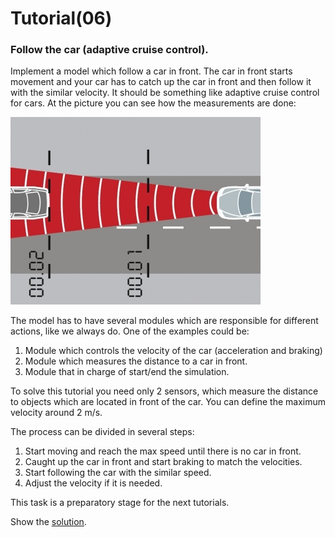 # Tutorial(06)

### Follow the car (adaptive cruise control).
Implement a model which follow a car in front. The car in front starts movement and your car has to catch up the car in front and then follow it with the similar velocity. It should be something like adaptive cruise control for cars. At the picture you can see how the measurements are done:

![alt text](../img/adaptive_cruise.jpg)

The model has to have several modules which are responsible for different actions, like we always do. One of the examples could be:
1. Module which controls the velocity of the car (acceleration and braking)
2. Module which measures the distance to a car in front.
3. Module that in charge of start/end the simulation.

To solve this tutorial you need only 2 sensors, which measure the distance to objects which are located in front of the car. You can define the maximum velocity around 2 m/s.

The process can be divided in several steps:
1. Start moving and reach the max speed until there is no car in front.
2. Caught up the car in front and start braking to match the velocities.
3. Start following the car with the similar speed.
4. Adjust the velocity if it is needed.

This task is a preparatory stage for the next tutorials.

Show the [solution](solutions/solution06.md).